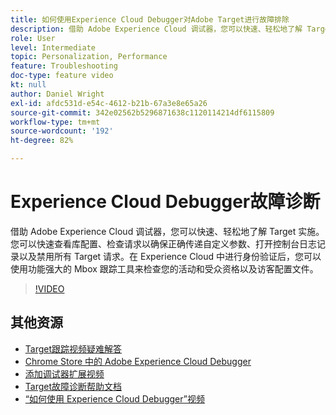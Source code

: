 ```yaml
---
title: 如何使用Experience Cloud Debugger对Adobe Target进行故障排除
description: 借助 Adobe Experience Cloud 调试器，您可以快速、轻松地了解 Target 实施。您可以快速查看库配置、检查请求以确保正确传递自定义参数、打开控制台日志记录以及禁用所有 Target 请求。在 Experience Cloud 中进行身份验证后，您可以使用功能强大的 Mbox 跟踪工具来检查您的活动和受众资格以及访客配置文件。
role: User
level: Intermediate
topic: Personalization, Performance
feature: Troubleshooting
doc-type: feature video
kt: null
author: Daniel Wright
exl-id: afdc531d-e54c-4612-b21b-67a3e8e65a26
source-git-commit: 342e02562b5296871638c1120114214df6115809
workflow-type: tm+mt
source-wordcount: '192'
ht-degree: 82%

---
```


# Experience Cloud Debugger故障诊断

借助 Adobe Experience Cloud 调试器，您可以快速、轻松地了解 Target 实施。您可以快速查看库配置、检查请求以确保正确传递自定义参数、打开控制台日志记录以及禁用所有 Target 请求。在 Experience Cloud 中进行身份验证后，您可以使用功能强大的 Mbox 跟踪工具来检查您的活动和受众资格以及访客配置文件。

>[!VIDEO](https://video.tv.adobe.com/v/23115/?quality=12)

## 其他资源

* [Target跟踪视频疑难解答](troubleshoot-with-target-traces.md)
* [Chrome Store 中的 Adobe Experience Cloud Debugger](https://chrome.google.com/webstore/detail/adobe-experience-cloud-de/ocdmogmohccmeicdhlhhgepeaijenapj)
* [添加调试器扩展视频](https://experienceleague.adobe.com/docs/debugger-learn/tutorials/experience-cloud-debugger/add-the-extension.html?lang=en)
* [Target故障诊断帮助文档](https://experienceleague.adobe.com/docs/target/using/troubleshoot/troubleshooting-target.html?lang=en)
* [“如何使用 Experience Cloud Debugger”视频](https://experienceleague.adobe.com/docs/debugger-learn/tutorials/experience-cloud-debugger/use-the-experience-cloud-debugger.html?lang=en)
